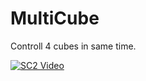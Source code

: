 # MultiCube
Controll 4 cubes in same time.

[![SC2 Video](doc/SC2_youtube.gif)](https://studio.youtube.com/video/fE5slrS8wcY)

